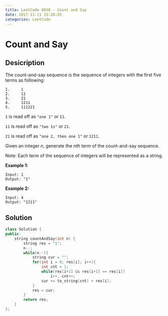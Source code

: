 ```yaml
---
title: LeetCode 0038 - Count and Say
date: 2017-11-11 15:28:25
categories: LeetCode
---
```

# Count and Say #

<!--more-->

## Desicription ##

The count-and-say sequence is the sequence of integers with the first five terms as following:

```
1.     1
2.     11
3.     21
4.     1211
5.     111221
```

`1` is read off as `"one 1"` or `11`.

`11` is read off as `"two 1s"` or `21`.

`21` is read off as `"one 2, then one 1"` or `1211`.

Given an integer *n*, generate the *nth* term of the count-and-say sequence.

Note: Each term of the sequence of integers will be represented as a string.

**Example 1:**

```
Input: 1
Output: "1"
```

**Example 2:**

```
Input: 4
Output: "1211"
```

## Solution ##

```cpp
class Solution {
public:
    string countAndSay(int n) {
        string res = "1";
        n--;
        while(n--){
            string cur = "";
            for(int i = 0; res[i]; i++){
                int cnt = 1;
                while(res[i+1] && res[i+1] == res[i])
                    i++, cnt++;
                cur += to_string(cnt) + res[i];
            }
            res = cur;
        }
        return res;
    }
};
```